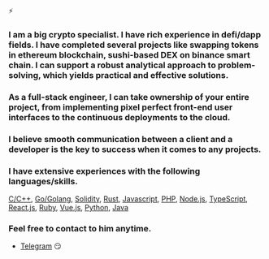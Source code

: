 ⚡ 

### I am a big crypto specialist. I have rich experience in defi/dapp fields. I have completed several projects like swapping tokens in ethereum blockchain, sushi-based DEX on binance smart chain. I can support a robust analytical approach to problem-solving, which yields practical and effective solutions.

### As a full-stack engineer, I can take ownership of your entire project, from implementing pixel perfect front-end user interfaces to the continuous deployments to the cloud. 

### I believe smooth communication between a client and a developer is the key to success when it comes to any projects.

### I have extensive experiences with the following languages/skills.
[C/C++](https://www.cplusplus.com/), [Go/Golang](https://golang.org/), [Solidity](http://solidityproject.com/), [Rust](https://www.rust-lang.org/), [Javascript](https://www.javascript.com/), [PHP](https://www.php.net/), [Node.js](https://nodejs.org/), [TypeScript](https://www.typescriptlang.org/), [React.js](https://reactjs.org/), [Ruby](https://www.ruby-lang.org/),
 [Vue.js](https://vuejs.org/), [Python](https://www.python.org/), [Java](https://www.java.com/)


### Feel free to contact to him anytime. 


- [Telegram](https://t.me/agelessZeal) :smirk:

<!--
**agelessZeal/agelessZeal** is a ✨ _special_ ✨ repository because its `README.md` (this file) appears on your GitHub profile.

Here are some ideas to get you started:

- 🔭 I’m currently working on ...
- 🌱 I’m currently learning ...
- 👯 I’m looking to collaborate on ...
- 🤔 I’m looking for help with ...
- 💬 Ask me about ...
- 📫 How to reach me: ...
- 😄 Pronouns: ...
- ⚡ Fun fact: ...
-->
